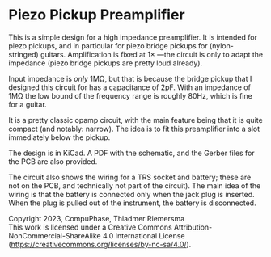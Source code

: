 # Piezo Pickup Preamplifier
This is a simple design for a high impedance preamplifier. It is intended for
piezo pickups, and in particular for piezo bridge pickups for (nylon-stringed)
guitars. Amplification is fixed at 1&times; &mdash;the circuit is only to adapt
the impedance (piezo bridge pickups are pretty loud already).

Input impedance is *only* 1M&Omega;, but that is because the bridge pickup that
I designed this circuit for has a capacitance of 2pF. With an impedance of 1M&Omega;
the low bound of the frequency range is roughly 80Hz, which is fine for a guitar.

It is a pretty classic opamp circuit, with the main feature being that it is
quite compact (and notably: narrow). The idea is to fit this preamplifier into
a slot immediately below the pickup.

The design is in KiCad. A PDF with the schematic, and the Gerber files for the
PCB are also provided.

The circuit also shows the wiring for a TRS socket and battery; these are not on
the PCB, and technically not part of the circuit). The main idea of the wiring is
that the battery is connected only when the jack plug is inserted. When the plug
is pulled out of the instrument, the battery is disconnected.

Copyright 2023, CompuPhase, Thiadmer Riemersma<br>
This work is licensed under a Creative Commons Attribution-NonCommercial-ShareAlike 4.0
 International License (https://creativecommons.org/licenses/by-nc-sa/4.0/).


